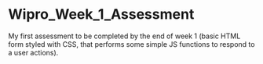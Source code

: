 # Wipro_Week_1_Assessment
My first assessment to be completed by the end of week 1 (basic HTML form styled with CSS, that performs some simple JS functions to respond to a user actions).
